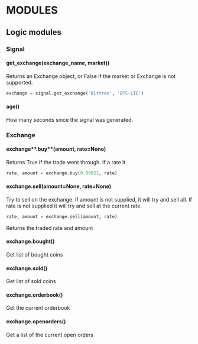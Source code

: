 # MODULES
## Logic modules

### Signal
#### get_exchange(exchange_name, market))
Returns an Exchange object, or False if the market or Exchange is not supported.
```python
exchange = signal.get_exchange('Bittrex', 'BTC-LTC')
```
#### age()
How many seconds since the signal was generated.

### Exchange
#### exchange**.buy**(amount, rate=None)
Returns True if the trade went through. If a rate it 
```python
rate, amount = exchange.buy(0.00021, rate)
```

#### exchange.**sell(amount=None, rate=None)**
Try to sell on the exchange. If amount is not supplied, it will try and sell 
all. If rate is not supplied it will try and sell at the current rate.
```python
rate, amount = exchange.sell(amount, rate)
```
Returns the traded rate and amount


#### exchange.bought()
Get list of bought coins
#### exchange.sold()
Get list of sold coins
#### exchange.orderbook()
Get the current orderbook
#### exchange.**openorders**()
Get a list of the current open orders
